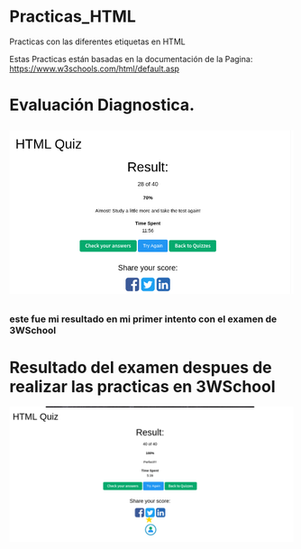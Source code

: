 # Practicas_HTML
Practicas con las diferentes etiquetas en HTML

Estas Practicas están basadas en la documentación de la Pagina: https://www.w3schools.com/html/default.asp 

<h1>Evaluación Diagnostica.

![Logo de mi proyecto](./assets/Captura%20desde%202023-06-20%2008-19-56.png)

### este fue mi resultado en mi primer intento con el examen de 3WSchool ##


# Resultado del examen despues de realizar las practicas en 3WSchool

![Resultado de examen](./assets/Captura%20desde%202023-06-25%2013-14-52.png)



